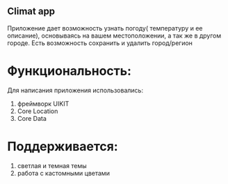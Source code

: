 ## Climat app
Приложение дает возможность узнать погоду( температуру и ее описание), основываясь на вашем местоположении,
а так же в другом городе.
Есть возможность сохранить и удалить город/регион

# Функциональность:
Для написания приложения использовались:
1) фреймворк UIKIT
2) Core Location
3) Core Data

# Поддерживается:
1) светлая и темная темы
2) работа с кастомными цветами
